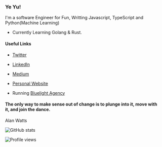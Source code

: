 ### Ye Yu! 
I'm a software Engineer for Fun, Writting  Javascript, TypeScript and Python(Machine Learning)

- Currently Learning Golang & Rust.

#### Useful Links
- [Twitter](https://twitter.com/feezyhendrix)
- [LinkedIn](https://www.linkedin.com/in/feezyhendrix/)
- [Medium](https://medium.com/@hafeezraheem)
- [Personal Website](https://feezyhendrix.github.io/)

- Running [Bluelight Agency](http://bluelight.com.ng/)


#### The only way to make sense out of change is to plunge into it, move with it, and join the dance. 
Alan Watts

![GitHub stats](https://github-readme-stats.vercel.app/api?username=feezyhendrix&show_icons=true)  

![Profile views](https://gpvc.arturio.dev/feezyhendrix)
